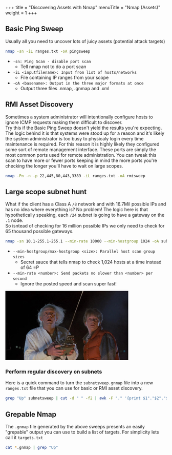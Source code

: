 +++
title = "Discovering Assets with Nmap"
menuTitle = "Nmap (Assets)"
weight = 1
+++

## Basic Ping Sweep
Usually all you need to uncover lots of juicy assets (potential attack targets)

```bash
nmap -sn -iL ranges.txt -oA pingsweep
```
 * `-sn: Ping Scan - disable port scan`
   * Tell nmap not to do a port scan
 * `-iL <inputfilename>: Input from list of hosts/networks`
   * File containing IP ranges from your scope
 * `-oA <basename>: Output in the three major formats at once`
   * Output three files .nmap, .gnmap and .xml

## RMI Asset Discovery
Sometimes a system administrator will intentionally configure hosts to ignore ICMP requests making them difficult to discover.  
Try this if the Basic Ping Sweep doesn't yield the results you're expecting.
The logic behind it is that systems were stood up for a reason and it's likely the system administrator is too busy to physicaly login 
every time maintenance is required. 
For this reason it is highly likely they configured some sort of remote management interface. These ports are simply the most common ports used for remote administration.
You can tweak this scan to have more or fewer ports keeping in mind the more ports you're checking the longer you'll have to wait on large scopes.

```bash
nmap -Pn -n -p 22,445,80,443,3389 -iL ranges.txt -oA rmisweep
```

## Large scope subnet hunt
What if the client has a Class A `/8` network and with 16.7Mil possible IPs and has no idea where everything is?  No problem!
The logic here is that hypothetically speaking, each `/24` subnet is going to have a gateway on the `.1` node.  
So isntead of checking for 16 million possible IPs we only need to check for 65 thousand possible gateways.

```bash
nmap -sn 10.1-255.1-255.1 --min-rate 10000 --min-hostgroup 1024 -oA subnetsweep
```
* `--min-hostgroup/max-hostgroup <size>: Parallel host scan group sizes`
  * Secret sauce that tells nmap to check 1,024 hosts at a time instead of 64 =P
* `--min-rate <number>: Send packets no slower than <number> per second`
  * Ignore the posted speed and scan super fast!

![](./docbrown1.jpg)

### Perform regular discovery on subnets
Here is a quick command to turn the `subnetsweep.gnmap` file into a new `ranges.txt` file that you can use for basic or RMI asset discovery.

```bash
grep "Up" subnetsweep | cut -d " " -f2 | awk -F "." '{print $1"."$2"."$3".0/24"}'
```


## Grepable Nmap
The `.gnmap` file generated by the above sweeps presents an easily "grepable" output you can use to build a list of targets.  For simplicity lets call it `targets.txt`

```bash
cat *.gnmap | grep "Up"
```
